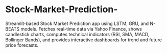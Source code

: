 # Stock-Market-Prediction-
Streamlit-based Stock Market Prediction app using LSTM, GRU, and N-BEATS models. Fetches real-time data via Yahoo Finance, shows candlestick charts, computes technical indicators (RSI, SMA, MACD, Bollinger Bands), and provides interactive dashboards for trend and future price forecasts.
